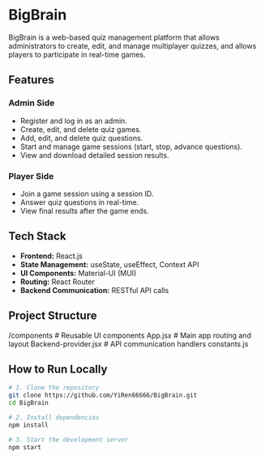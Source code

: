 # BigBrain

BigBrain is a web-based quiz management platform that allows administrators to create, edit, and manage multiplayer quizzes, and allows players to participate in real-time games.

## Features

### Admin Side
- Register and log in as an admin.
- Create, edit, and delete quiz games.
- Add, edit, and delete quiz questions.
- Start and manage game sessions (start, stop, advance questions).
- View and download detailed session results.

### Player Side
- Join a game session using a session ID.
- Answer quiz questions in real-time.
- View final results after the game ends.

## Tech Stack

- **Frontend:** React.js
- **State Management:** useState, useEffect, Context API
- **UI Components:** Material-UI (MUI)
- **Routing:** React Router
- **Backend Communication:** RESTful API calls

## Project Structure

/components # Reusable UI components App.jsx # Main app routing and layout Backend-provider.jsx # API communication handlers constants.js


## How to Run Locally

```bash
# 1. Clone the repository
git clone https://github.com/YiRen66666/BigBrain.git
cd BigBrain

# 2. Install dependencies
npm install

# 3. Start the development server
npm start



